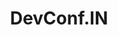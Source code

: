 ---
title: DevConf.IN
start_date: 2019-08-02
end_date: 2019-08-03
location: Christ University, Bangalore
url: https://devconf.info/in/2019
coc_url: https://devconf.info/coc.html
scholarship_url:
summary: DevConf.IN 2019 is the annual Developers' Conference organized by Red Hat in India. It is meant to provide a platform to the local FOSS community participants to come together and engage in knowledge sharing.
---